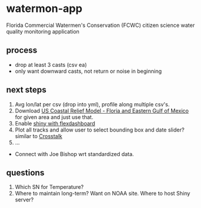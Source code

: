 # watermon-app
Florida Commercial Watermen's Conservation (FCWC) citizen science water quality monitoring application

## process

- drop at least 3 casts (csv ea)
- only want downward casts, not return or noise in beginning

## next steps

1. Avg lon/lat per csv (drop into yml), profile along multiple csv's.
1. Download [US Coastal Relief Model - Floria and Eastern Gulf of Mexico](https://www.ngdc.noaa.gov/mgg/coastal/grddas03/grddas03.htm) for given area and just use that.
1. Enable [shiny with flexdashboard](https://rmarkdown.rstudio.com/flexdashboard/shiny.html)
1. Plot all tracks and allow user to select bounding box and date slider? similar to [Crosstalk](https://rstudio.github.io/crosstalk/)
1. ...

- Connect with Joe Bishop wrt standardized data.

## questions

1. Which SN for Temperature?
1. Where to maintain long-term? Want on NOAA site. Where to host Shiny server?
